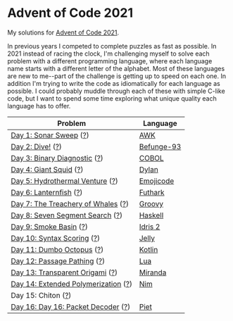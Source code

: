 # Advent of Code 2021

My solutions for [Advent of Code 2021](http://adventofcode.com/2021).

In previous years I competed to complete puzzles as fast as possible.
In 2021 instead of racing the clock, I'm challenging myself to solve each problem with a different programming language, where each language name starts with a different letter of the alphabet.
Most of these languages are new to me--part of the challenge is getting up to speed on each one.
In addition I'm trying to write the code as idiomatically for each language as possible.
I could probably muddle through each of these with simple C-like code, but I want to spend some time exploring what unique quality each language has to offer.

| Problem | Language |
| --- | --- |
| [Day 1: Sonar Sweep](day01) ([?](https://adventofcode.com/2021/day/1)) | [AWK](https://en.wikipedia.org/wiki/AWK) |
| [Day 2: Dive!](day02) ([?](https://adventofcode.com/2021/day/2)) | [Befunge-93](https://esolangs.org/wiki/Befunge) |
| [Day 3: Binary Diagnostic](day03) ([?](https://adventofcode.com/2021/day/3)) | [COBOL](https://en.wikipedia.org/wiki/COBOL) |
| [Day 4: Giant Squid](day04) ([?](https://adventofcode.com/2021/day/4)) | [Dylan](https://en.wikipedia.org/wiki/Dylan_(programming_language)) |
| [Day 5: Hydrothermal Venture](day05) ([?](https://adventofcode.com/2021/day/5)) | [Emojicode](https://www.emojicode.org/) |
| [Day 6: Lanternfish](day06) ([?](https://adventofcode.com/2021/day/6)) | [Futhark](https://futhark-lang.org/) |
| [Day 7: The Treachery of Whales](day07) ([?](https://adventofcode.com/2021/day/7)) | [Groovy](https://groovy-lang.org/) |
| [Day 8: Seven Segment Search](day08) ([?](https://adventofcode.com/2021/day/8)) | [Haskell](https://www.haskell.org/) |
| [Day 9: Smoke Basin](day09) ([?](https://adventofcode.com/2021/day/9)) | [Idris 2](https://www.idris-lang.org/) |
| [Day 10: Syntax Scoring](day10) ([?](https://adventofcode.com/2021/day/10)) | [Jelly](https://github.com/DennisMitchell/jellylanguage) |
| [Day 11: Dumbo Octopus](day11) ([?](https://adventofcode.com/2021/day/11)) | [Kotlin](https://kotlinlang.org/) |
| [Day 12: Passage Pathing](day12) ([?](https://adventofcode.com/2021/day/12)) | [Lua](https://www.lua.org/) |
| [Day 13: Transparent Origami](day13) ([?](https://adventofcode.com/2021/day/13)) | [Miranda](http://miranda.org.uk) |
| [Day 14: Extended Polymerization](day14) ([?](https://adventofcode.com/2021/day/14)) | [Nim](https://nim-lang.org/) |
| Day 15: Chiton ([?](https://adventofcode.com/2021/day/15)) | |
| [Day 16: Day 16: Packet Decoder](day16) ([?](https://adventofcode.com/2021/day/16)) | [Piet](https://www.dangermouse.net/esoteric/piet.html) |
